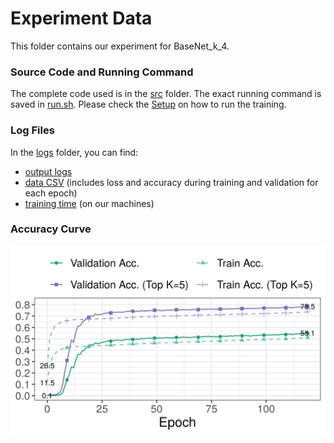 
# Experiment Data

This folder contains our experiment for BaseNet_k_4.

### Source Code and Running Command

The complete code used is in the [src](src) folder.
The exact running command is saved in [run.sh](src/run.sh).
Please check the [Setup](../README.md#setup) on how to run the training.

### Log Files

In the [logs](logs) folder, you can find:

- [output logs](logs/training.log)
- [data CSV](logs/data.csv) (includes loss and accuracy during training and validation for each epoch)
- [training time](logs/time) (on our machines)

### Accuracy Curve

![logs/acc.png](logs/acc.png)
